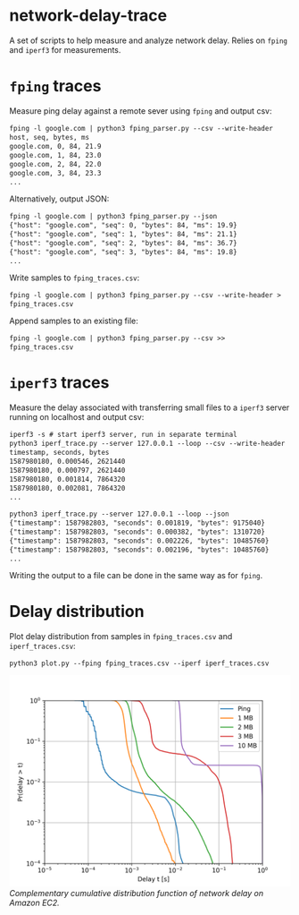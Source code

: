 # network-delay-trace
A set of scripts to help measure and analyze network delay. Relies on
`fping` and `iperf3` for measurements.

# `fping` traces
Measure ping delay against a remote sever using `fping` and output csv:
``` shell
fping -l google.com | python3 fping_parser.py --csv --write-header
host, seq, bytes, ms
google.com, 0, 84, 21.9
google.com, 1, 84, 23.0
google.com, 2, 84, 22.0
google.com, 3, 84, 23.3
...
```
Alternatively, output JSON:
``` shell
fping -l google.com | python3 fping_parser.py --json
{"host": "google.com", "seq": 0, "bytes": 84, "ms": 19.9}
{"host": "google.com", "seq": 1, "bytes": 84, "ms": 21.1}
{"host": "google.com", "seq": 2, "bytes": 84, "ms": 36.7}
{"host": "google.com", "seq": 3, "bytes": 84, "ms": 19.8}
...
```
Write samples to `fping_traces.csv`:
``` shell
fping -l google.com | python3 fping_parser.py --csv --write-header > fping_traces.csv
```
Append samples to an existing file:
``` shell
fping -l google.com | python3 fping_parser.py --csv >> fping_traces.csv
```

# `iperf3` traces
Measure the delay associated with transferring small files to a `iperf3` server running on localhost and output csv:
``` shell
iperf3 -s # start iperf3 server, run in separate terminal
python3 iperf_trace.py --server 127.0.0.1 --loop --csv --write-header
timestamp, seconds, bytes
1587980180, 0.000546, 2621440
1587980180, 0.000797, 2621440
1587980180, 0.001814, 7864320
1587980180, 0.002081, 7864320
...
```
``` shell
python3 iperf_trace.py --server 127.0.0.1 --loop --json
{"timestamp": 1587982803, "seconds": 0.001819, "bytes": 9175040}
{"timestamp": 1587982803, "seconds": 0.000382, "bytes": 1310720}
{"timestamp": 1587982803, "seconds": 0.002226, "bytes": 10485760}
{"timestamp": 1587982803, "seconds": 0.002196, "bytes": 10485760}
...
```
Writing the output to a file can be done in the same way as for `fping`.

# Delay distribution
Plot delay distribution from samples in `fping_traces.csv` and `iperf_traces.csv`:
``` shell
python3 plot.py --fping fping_traces.csv --iperf iperf_traces.csv
```
!["Network delay on Amazon EC2"](./histogram.png)
*Complementary cumulative distribution function of network delay on Amazon EC2.*
